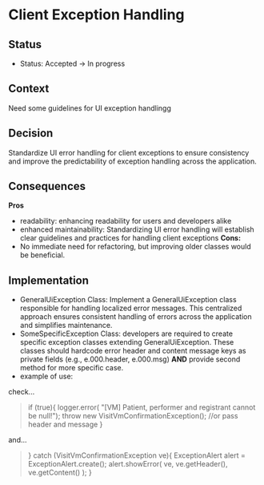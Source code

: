 # Client Exception Handling

## Status

- Status: Accepted -> In progress

## Context
Need some guidelines for UI exception handlingg
## Decision
Standardize UI error handling for client exceptions to ensure consistency and improve the predictability of exception handling across the application.
## Consequences
**Pros**
- readability: enhancing readability for users and developers alike
- enhanced maintainability: Standardizing UI error handling will establish clear guidelines and practices for handling client exceptions
**Cons:**
- No immediate need for refactoring, but improving older classes would be beneficial.


## Implementation
- GeneralUiException Class: Implement a GeneralUiException class responsible for handling localized error messages. This centralized approach ensures consistent handling of errors across the application and simplifies maintenance.
- SomeSpecificException Class: developers are required to create specific exception classes extending GeneralUiException. 
These classes should hardcode error header and content message keys as private fields (e.g., e.000.header, e.000.msg) 
**AND** provide second method for more specific case.
- example of use:

check...
> if (true){
> logger.error( "[VM] Patient, performer and registrant cannot be null!");
> throw new VisitVmConfirmationException(); //or pass header and message
> }

and...

> } catch (VisitVmConfirmationException ve){
> ExceptionAlert alert = ExceptionAlert.create();
> alert.showError( ve, ve.getHeader(), ve.getContent() );
> }  
